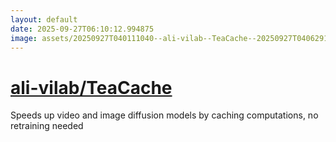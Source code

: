 ```yaml
---
layout: default
date: 2025-09-27T06:10:12.994875
image: assets/20250927T040111040--ali-vilab--TeaCache--20250927T040629129--cropped.png
---
```


# [ali-vilab/TeaCache](https://github.com/ali-vilab/TeaCache)

Speeds up video and image diffusion models by caching computations, no retraining needed
